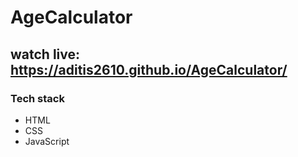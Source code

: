 # AgeCalculator
## watch live: https://aditis2610.github.io/AgeCalculator/
### Tech stack
- HTML
- CSS 
- JavaScript 
